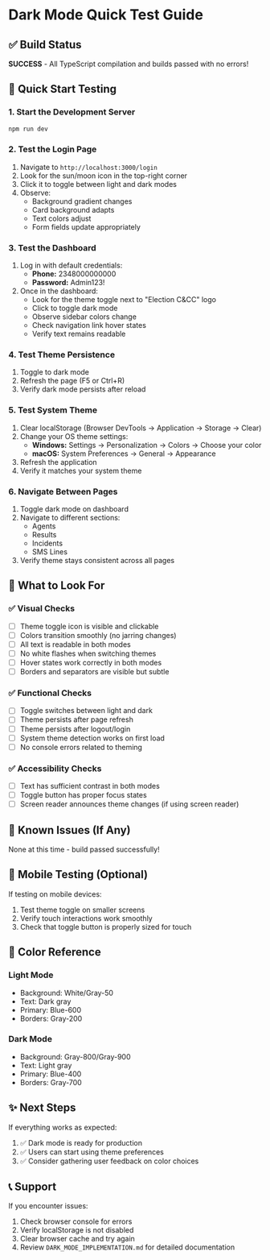 # Dark Mode Quick Test Guide

## ✅ Build Status
**SUCCESS** - All TypeScript compilation and builds passed with no errors!

## 🚀 Quick Start Testing

### 1. Start the Development Server
```bash
npm run dev
```

### 2. Test the Login Page
1. Navigate to `http://localhost:3000/login`
2. Look for the sun/moon icon in the top-right corner
3. Click it to toggle between light and dark modes
4. Observe:
   - Background gradient changes
   - Card background adapts
   - Text colors adjust
   - Form fields update appropriately

### 3. Test the Dashboard
1. Log in with default credentials:
   - **Phone:** 2348000000000
   - **Password:** Admin123!
2. Once in the dashboard:
   - Look for the theme toggle next to "Election C&CC" logo
   - Click to toggle dark mode
   - Observe sidebar colors change
   - Check navigation link hover states
   - Verify text remains readable

### 4. Test Theme Persistence
1. Toggle to dark mode
2. Refresh the page (F5 or Ctrl+R)
3. Verify dark mode persists after reload

### 5. Test System Theme
1. Clear localStorage (Browser DevTools → Application → Storage → Clear)
2. Change your OS theme settings:
   - **Windows:** Settings → Personalization → Colors → Choose your color
   - **macOS:** System Preferences → General → Appearance
3. Refresh the application
4. Verify it matches your system theme

### 6. Navigate Between Pages
1. Toggle dark mode on dashboard
2. Navigate to different sections:
   - Agents
   - Results
   - Incidents
   - SMS Lines
3. Verify theme stays consistent across all pages

## 🎯 What to Look For

### ✅ Visual Checks
- [ ] Theme toggle icon is visible and clickable
- [ ] Colors transition smoothly (no jarring changes)
- [ ] All text is readable in both modes
- [ ] No white flashes when switching themes
- [ ] Hover states work correctly in both modes
- [ ] Borders and separators are visible but subtle

### ✅ Functional Checks
- [ ] Toggle switches between light and dark
- [ ] Theme persists after page refresh
- [ ] Theme persists after logout/login
- [ ] System theme detection works on first load
- [ ] No console errors related to theming

### ✅ Accessibility Checks
- [ ] Text has sufficient contrast in both modes
- [ ] Toggle button has proper focus states
- [ ] Screen reader announces theme changes (if using screen reader)

## 🐛 Known Issues (If Any)
None at this time - build passed successfully!

## 📱 Mobile Testing (Optional)
If testing on mobile devices:
1. Test theme toggle on smaller screens
2. Verify touch interactions work smoothly
3. Check that toggle button is properly sized for touch

## 🎨 Color Reference

### Light Mode
- Background: White/Gray-50
- Text: Dark gray
- Primary: Blue-600
- Borders: Gray-200

### Dark Mode
- Background: Gray-800/Gray-900
- Text: Light gray
- Primary: Blue-400
- Borders: Gray-700

## ✨ Next Steps
If everything works as expected:
1. ✅ Dark mode is ready for production
2. ✅ Users can start using theme preferences
3. ✅ Consider gathering user feedback on color choices

## 📞 Support
If you encounter issues:
1. Check browser console for errors
2. Verify localStorage is not disabled
3. Clear browser cache and try again
4. Review `DARK_MODE_IMPLEMENTATION.md` for detailed documentation
